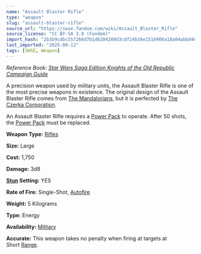 ```yaml
---
name: "Assault Blaster Rifle"
type: "weapon"
slug: "assault-blaster-rifle"
source_url: "https://swse.fandom.com/wiki/Assault_Blaster_Rifle"
source_license: "CC BY-SA 3.0 (Fandom)"
import_hash: "2b3b9cdbc557266d7b1d6204280d3cdf24b16e1516906a18a04abbd46cd448cc"
last_imported: "2025-09-12"
tags: [SWSE, Weapon]
---
```

*Reference Book: [Star Wars Saga Edition Knights of the Old Republic Campaign Guide](https://swse.fandom.com/wiki/Star_Wars_Saga_Edition_Knights_of_the_Old_Republic_Campaign_Guide)*

A precision weapon used by military units, the Assault Blaster Rifle is one of the most precise weapons in existence. The original design of the Assault Blaster Rifle comes from [The Mandalorians](https://swse.fandom.com/wiki/The_Mandalorians), but it is perfected by [The Czerka Corporation](https://swse.fandom.com/wiki/The_Czerka_Corporation).

An Assault Blaster Rifle requires a [Power Pack](https://swse.fandom.com/wiki/Power_Pack) to operate. After 50 shots, the [Power Pack](https://swse.fandom.com/wiki/Power_Pack) must be replaced.

**Weapon Type:** [Rifles](https://swse.fandom.com/wiki/Rifles)

**Size:** Large

**Cost:** 1,750

**Damage:** 3d8

**[Stun](https://swse.fandom.com/wiki/Stun) Setting:** YES

**Rate of Fire:** Single-Shot, [Autofire](https://swse.fandom.com/wiki/Autofire)

**Weight:** 5 Kilograms

**Type:** Energy

**Availability:** [Military](https://swse.fandom.com/wiki/Military)

**Accurate:** This weapon takes no penalty when firing at targets at Short [Range](https://swse.fandom.com/wiki/Range).